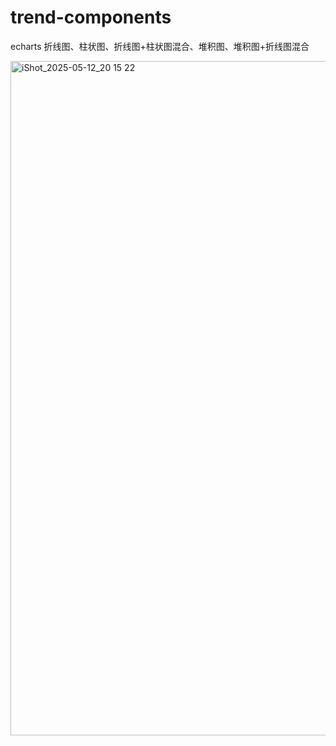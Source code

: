 # trend-components
echarts 折线图、柱状图、折线图+柱状图混合、堆积图、堆积图+折线图混合


<img width="1079" alt="iShot_2025-05-12_20 15 22" src="https://github.com/user-attachments/assets/e4572402-f435-4ba4-9ea2-930921f389c4" />
